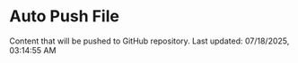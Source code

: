 # Auto Push File

Content that will be pushed to GitHub repository.
Last updated: 07/18/2025, 03:14:55 AM